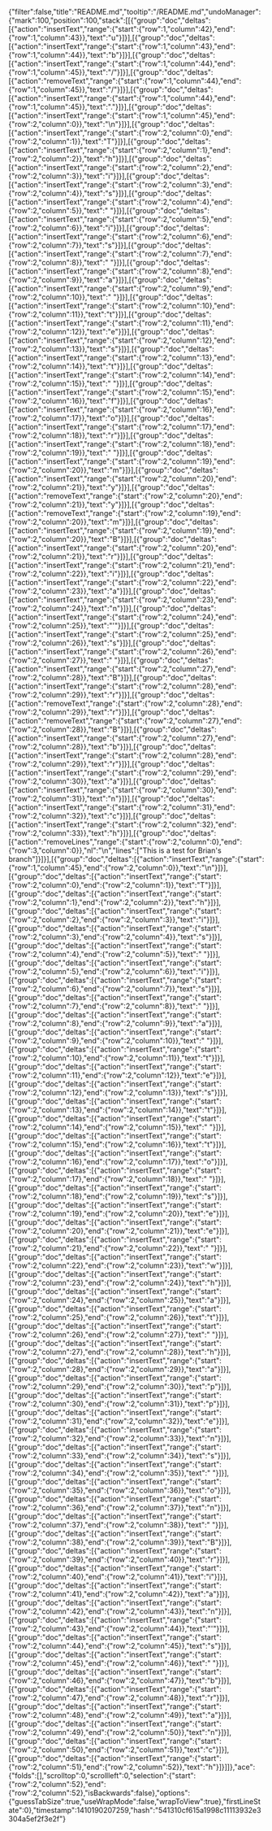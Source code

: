 {"filter":false,"title":"README.md","tooltip":"/README.md","undoManager":{"mark":100,"position":100,"stack":[[{"group":"doc","deltas":[{"action":"insertText","range":{"start":{"row":1,"column":42},"end":{"row":1,"column":43}},"text":"u"}]}],[{"group":"doc","deltas":[{"action":"insertText","range":{"start":{"row":1,"column":43},"end":{"row":1,"column":44}},"text":"b"}]}],[{"group":"doc","deltas":[{"action":"insertText","range":{"start":{"row":1,"column":44},"end":{"row":1,"column":45}},"text":"/"}]}],[{"group":"doc","deltas":[{"action":"removeText","range":{"start":{"row":1,"column":44},"end":{"row":1,"column":45}},"text":"/"}]}],[{"group":"doc","deltas":[{"action":"insertText","range":{"start":{"row":1,"column":44},"end":{"row":1,"column":45}},"text":"."}]}],[{"group":"doc","deltas":[{"action":"insertText","range":{"start":{"row":1,"column":45},"end":{"row":2,"column":0}},"text":"\n"}]}],[{"group":"doc","deltas":[{"action":"insertText","range":{"start":{"row":2,"column":0},"end":{"row":2,"column":1}},"text":"T"}]}],[{"group":"doc","deltas":[{"action":"insertText","range":{"start":{"row":2,"column":1},"end":{"row":2,"column":2}},"text":"h"}]}],[{"group":"doc","deltas":[{"action":"insertText","range":{"start":{"row":2,"column":2},"end":{"row":2,"column":3}},"text":"i"}]}],[{"group":"doc","deltas":[{"action":"insertText","range":{"start":{"row":2,"column":3},"end":{"row":2,"column":4}},"text":"s"}]}],[{"group":"doc","deltas":[{"action":"insertText","range":{"start":{"row":2,"column":4},"end":{"row":2,"column":5}},"text":" "}]}],[{"group":"doc","deltas":[{"action":"insertText","range":{"start":{"row":2,"column":5},"end":{"row":2,"column":6}},"text":"i"}]}],[{"group":"doc","deltas":[{"action":"insertText","range":{"start":{"row":2,"column":6},"end":{"row":2,"column":7}},"text":"s"}]}],[{"group":"doc","deltas":[{"action":"insertText","range":{"start":{"row":2,"column":7},"end":{"row":2,"column":8}},"text":" "}]}],[{"group":"doc","deltas":[{"action":"insertText","range":{"start":{"row":2,"column":8},"end":{"row":2,"column":9}},"text":"a"}]}],[{"group":"doc","deltas":[{"action":"insertText","range":{"start":{"row":2,"column":9},"end":{"row":2,"column":10}},"text":" "}]}],[{"group":"doc","deltas":[{"action":"insertText","range":{"start":{"row":2,"column":10},"end":{"row":2,"column":11}},"text":"t"}]}],[{"group":"doc","deltas":[{"action":"insertText","range":{"start":{"row":2,"column":11},"end":{"row":2,"column":12}},"text":"e"}]}],[{"group":"doc","deltas":[{"action":"insertText","range":{"start":{"row":2,"column":12},"end":{"row":2,"column":13}},"text":"s"}]}],[{"group":"doc","deltas":[{"action":"insertText","range":{"start":{"row":2,"column":13},"end":{"row":2,"column":14}},"text":"t"}]}],[{"group":"doc","deltas":[{"action":"insertText","range":{"start":{"row":2,"column":14},"end":{"row":2,"column":15}},"text":" "}]}],[{"group":"doc","deltas":[{"action":"insertText","range":{"start":{"row":2,"column":15},"end":{"row":2,"column":16}},"text":"f"}]}],[{"group":"doc","deltas":[{"action":"insertText","range":{"start":{"row":2,"column":16},"end":{"row":2,"column":17}},"text":"o"}]}],[{"group":"doc","deltas":[{"action":"insertText","range":{"start":{"row":2,"column":17},"end":{"row":2,"column":18}},"text":"r"}]}],[{"group":"doc","deltas":[{"action":"insertText","range":{"start":{"row":2,"column":18},"end":{"row":2,"column":19}},"text":" "}]}],[{"group":"doc","deltas":[{"action":"insertText","range":{"start":{"row":2,"column":19},"end":{"row":2,"column":20}},"text":"m"}]}],[{"group":"doc","deltas":[{"action":"insertText","range":{"start":{"row":2,"column":20},"end":{"row":2,"column":21}},"text":"y"}]}],[{"group":"doc","deltas":[{"action":"removeText","range":{"start":{"row":2,"column":20},"end":{"row":2,"column":21}},"text":"y"}]}],[{"group":"doc","deltas":[{"action":"removeText","range":{"start":{"row":2,"column":19},"end":{"row":2,"column":20}},"text":"m"}]}],[{"group":"doc","deltas":[{"action":"insertText","range":{"start":{"row":2,"column":19},"end":{"row":2,"column":20}},"text":"B"}]}],[{"group":"doc","deltas":[{"action":"insertText","range":{"start":{"row":2,"column":20},"end":{"row":2,"column":21}},"text":"r"}]}],[{"group":"doc","deltas":[{"action":"insertText","range":{"start":{"row":2,"column":21},"end":{"row":2,"column":22}},"text":"i"}]}],[{"group":"doc","deltas":[{"action":"insertText","range":{"start":{"row":2,"column":22},"end":{"row":2,"column":23}},"text":"a"}]}],[{"group":"doc","deltas":[{"action":"insertText","range":{"start":{"row":2,"column":23},"end":{"row":2,"column":24}},"text":"n"}]}],[{"group":"doc","deltas":[{"action":"insertText","range":{"start":{"row":2,"column":24},"end":{"row":2,"column":25}},"text":"'"}]}],[{"group":"doc","deltas":[{"action":"insertText","range":{"start":{"row":2,"column":25},"end":{"row":2,"column":26}},"text":"s"}]}],[{"group":"doc","deltas":[{"action":"insertText","range":{"start":{"row":2,"column":26},"end":{"row":2,"column":27}},"text":" "}]}],[{"group":"doc","deltas":[{"action":"insertText","range":{"start":{"row":2,"column":27},"end":{"row":2,"column":28}},"text":"B"}]}],[{"group":"doc","deltas":[{"action":"insertText","range":{"start":{"row":2,"column":28},"end":{"row":2,"column":29}},"text":"r"}]}],[{"group":"doc","deltas":[{"action":"removeText","range":{"start":{"row":2,"column":28},"end":{"row":2,"column":29}},"text":"r"}]}],[{"group":"doc","deltas":[{"action":"removeText","range":{"start":{"row":2,"column":27},"end":{"row":2,"column":28}},"text":"B"}]}],[{"group":"doc","deltas":[{"action":"insertText","range":{"start":{"row":2,"column":27},"end":{"row":2,"column":28}},"text":"b"}]}],[{"group":"doc","deltas":[{"action":"insertText","range":{"start":{"row":2,"column":28},"end":{"row":2,"column":29}},"text":"r"}]}],[{"group":"doc","deltas":[{"action":"insertText","range":{"start":{"row":2,"column":29},"end":{"row":2,"column":30}},"text":"a"}]}],[{"group":"doc","deltas":[{"action":"insertText","range":{"start":{"row":2,"column":30},"end":{"row":2,"column":31}},"text":"n"}]}],[{"group":"doc","deltas":[{"action":"insertText","range":{"start":{"row":2,"column":31},"end":{"row":2,"column":32}},"text":"c"}]}],[{"group":"doc","deltas":[{"action":"insertText","range":{"start":{"row":2,"column":32},"end":{"row":2,"column":33}},"text":"h"}]}],[{"group":"doc","deltas":[{"action":"removeLines","range":{"start":{"row":2,"column":0},"end":{"row":3,"column":0}},"nl":"\n","lines":["This is a test for Brian's branch"]}]}],[{"group":"doc","deltas":[{"action":"insertText","range":{"start":{"row":1,"column":45},"end":{"row":2,"column":0}},"text":"\n"}]}],[{"group":"doc","deltas":[{"action":"insertText","range":{"start":{"row":2,"column":0},"end":{"row":2,"column":1}},"text":"T"}]}],[{"group":"doc","deltas":[{"action":"insertText","range":{"start":{"row":2,"column":1},"end":{"row":2,"column":2}},"text":"h"}]}],[{"group":"doc","deltas":[{"action":"insertText","range":{"start":{"row":2,"column":2},"end":{"row":2,"column":3}},"text":"i"}]}],[{"group":"doc","deltas":[{"action":"insertText","range":{"start":{"row":2,"column":3},"end":{"row":2,"column":4}},"text":"s"}]}],[{"group":"doc","deltas":[{"action":"insertText","range":{"start":{"row":2,"column":4},"end":{"row":2,"column":5}},"text":" "}]}],[{"group":"doc","deltas":[{"action":"insertText","range":{"start":{"row":2,"column":5},"end":{"row":2,"column":6}},"text":"i"}]}],[{"group":"doc","deltas":[{"action":"insertText","range":{"start":{"row":2,"column":6},"end":{"row":2,"column":7}},"text":"s"}]}],[{"group":"doc","deltas":[{"action":"insertText","range":{"start":{"row":2,"column":7},"end":{"row":2,"column":8}},"text":" "}]}],[{"group":"doc","deltas":[{"action":"insertText","range":{"start":{"row":2,"column":8},"end":{"row":2,"column":9}},"text":"a"}]}],[{"group":"doc","deltas":[{"action":"insertText","range":{"start":{"row":2,"column":9},"end":{"row":2,"column":10}},"text":" "}]}],[{"group":"doc","deltas":[{"action":"insertText","range":{"start":{"row":2,"column":10},"end":{"row":2,"column":11}},"text":"t"}]}],[{"group":"doc","deltas":[{"action":"insertText","range":{"start":{"row":2,"column":11},"end":{"row":2,"column":12}},"text":"e"}]}],[{"group":"doc","deltas":[{"action":"insertText","range":{"start":{"row":2,"column":12},"end":{"row":2,"column":13}},"text":"s"}]}],[{"group":"doc","deltas":[{"action":"insertText","range":{"start":{"row":2,"column":13},"end":{"row":2,"column":14}},"text":"t"}]}],[{"group":"doc","deltas":[{"action":"insertText","range":{"start":{"row":2,"column":14},"end":{"row":2,"column":15}},"text":" "}]}],[{"group":"doc","deltas":[{"action":"insertText","range":{"start":{"row":2,"column":15},"end":{"row":2,"column":16}},"text":"t"}]}],[{"group":"doc","deltas":[{"action":"insertText","range":{"start":{"row":2,"column":16},"end":{"row":2,"column":17}},"text":"o"}]}],[{"group":"doc","deltas":[{"action":"insertText","range":{"start":{"row":2,"column":17},"end":{"row":2,"column":18}},"text":" "}]}],[{"group":"doc","deltas":[{"action":"insertText","range":{"start":{"row":2,"column":18},"end":{"row":2,"column":19}},"text":"s"}]}],[{"group":"doc","deltas":[{"action":"insertText","range":{"start":{"row":2,"column":19},"end":{"row":2,"column":20}},"text":"e"}]}],[{"group":"doc","deltas":[{"action":"insertText","range":{"start":{"row":2,"column":20},"end":{"row":2,"column":21}},"text":"e"}]}],[{"group":"doc","deltas":[{"action":"insertText","range":{"start":{"row":2,"column":21},"end":{"row":2,"column":22}},"text":" "}]}],[{"group":"doc","deltas":[{"action":"insertText","range":{"start":{"row":2,"column":22},"end":{"row":2,"column":23}},"text":"w"}]}],[{"group":"doc","deltas":[{"action":"insertText","range":{"start":{"row":2,"column":23},"end":{"row":2,"column":24}},"text":"h"}]}],[{"group":"doc","deltas":[{"action":"insertText","range":{"start":{"row":2,"column":24},"end":{"row":2,"column":25}},"text":"a"}]}],[{"group":"doc","deltas":[{"action":"insertText","range":{"start":{"row":2,"column":25},"end":{"row":2,"column":26}},"text":"t"}]}],[{"group":"doc","deltas":[{"action":"insertText","range":{"start":{"row":2,"column":26},"end":{"row":2,"column":27}},"text":" "}]}],[{"group":"doc","deltas":[{"action":"insertText","range":{"start":{"row":2,"column":27},"end":{"row":2,"column":28}},"text":"h"}]}],[{"group":"doc","deltas":[{"action":"insertText","range":{"start":{"row":2,"column":28},"end":{"row":2,"column":29}},"text":"a"}]}],[{"group":"doc","deltas":[{"action":"insertText","range":{"start":{"row":2,"column":29},"end":{"row":2,"column":30}},"text":"p"}]}],[{"group":"doc","deltas":[{"action":"insertText","range":{"start":{"row":2,"column":30},"end":{"row":2,"column":31}},"text":"p"}]}],[{"group":"doc","deltas":[{"action":"insertText","range":{"start":{"row":2,"column":31},"end":{"row":2,"column":32}},"text":"e"}]}],[{"group":"doc","deltas":[{"action":"insertText","range":{"start":{"row":2,"column":32},"end":{"row":2,"column":33}},"text":"n"}]}],[{"group":"doc","deltas":[{"action":"insertText","range":{"start":{"row":2,"column":33},"end":{"row":2,"column":34}},"text":"s"}]}],[{"group":"doc","deltas":[{"action":"insertText","range":{"start":{"row":2,"column":34},"end":{"row":2,"column":35}},"text":" "}]}],[{"group":"doc","deltas":[{"action":"insertText","range":{"start":{"row":2,"column":35},"end":{"row":2,"column":36}},"text":"o"}]}],[{"group":"doc","deltas":[{"action":"insertText","range":{"start":{"row":2,"column":36},"end":{"row":2,"column":37}},"text":"n"}]}],[{"group":"doc","deltas":[{"action":"insertText","range":{"start":{"row":2,"column":37},"end":{"row":2,"column":38}},"text":" "}]}],[{"group":"doc","deltas":[{"action":"insertText","range":{"start":{"row":2,"column":38},"end":{"row":2,"column":39}},"text":"B"}]}],[{"group":"doc","deltas":[{"action":"insertText","range":{"start":{"row":2,"column":39},"end":{"row":2,"column":40}},"text":"r"}]}],[{"group":"doc","deltas":[{"action":"insertText","range":{"start":{"row":2,"column":40},"end":{"row":2,"column":41}},"text":"i"}]}],[{"group":"doc","deltas":[{"action":"insertText","range":{"start":{"row":2,"column":41},"end":{"row":2,"column":42}},"text":"a"}]}],[{"group":"doc","deltas":[{"action":"insertText","range":{"start":{"row":2,"column":42},"end":{"row":2,"column":43}},"text":"n"}]}],[{"group":"doc","deltas":[{"action":"insertText","range":{"start":{"row":2,"column":43},"end":{"row":2,"column":44}},"text":"'"}]}],[{"group":"doc","deltas":[{"action":"insertText","range":{"start":{"row":2,"column":44},"end":{"row":2,"column":45}},"text":"s"}]}],[{"group":"doc","deltas":[{"action":"insertText","range":{"start":{"row":2,"column":45},"end":{"row":2,"column":46}},"text":" "}]}],[{"group":"doc","deltas":[{"action":"insertText","range":{"start":{"row":2,"column":46},"end":{"row":2,"column":47}},"text":"b"}]}],[{"group":"doc","deltas":[{"action":"insertText","range":{"start":{"row":2,"column":47},"end":{"row":2,"column":48}},"text":"r"}]}],[{"group":"doc","deltas":[{"action":"insertText","range":{"start":{"row":2,"column":48},"end":{"row":2,"column":49}},"text":"a"}]}],[{"group":"doc","deltas":[{"action":"insertText","range":{"start":{"row":2,"column":49},"end":{"row":2,"column":50}},"text":"n"}]}],[{"group":"doc","deltas":[{"action":"insertText","range":{"start":{"row":2,"column":50},"end":{"row":2,"column":51}},"text":"c"}]}],[{"group":"doc","deltas":[{"action":"insertText","range":{"start":{"row":2,"column":51},"end":{"row":2,"column":52}},"text":"h"}]}]]},"ace":{"folds":[],"scrolltop":0,"scrollleft":0,"selection":{"start":{"row":2,"column":52},"end":{"row":2,"column":52},"isBackwards":false},"options":{"guessTabSize":true,"useWrapMode":false,"wrapToView":true},"firstLineState":0},"timestamp":1410190207259,"hash":"541310cf615a1998c11113932e3304a5ef2f3e2f"}